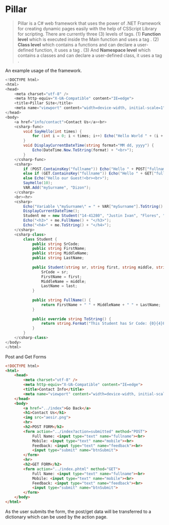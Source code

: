 # Pillar

> Pillar is a C# web framework that uses the power of .NET Framework for creating dynamic pages easily with the help of CSScript Library for scripting.
> There are currently three (3) levels of tags. (1) **Function level** which is executed inside the Main function and uses a tag **<csharp>**. (2) **Class level** which contains a functions and can declare a user-defined function, it uses a tag **<csharp-func>**. (3) And **Namespace level** which contains a classes and can declare a user-defined class, it uses a tag **<csharp-class>**.

An example usage of the framework.
```csharp
<!DOCTYPE html>
<html>
<head>
    <meta charset="utf-8" />
    <meta http-equiv="X-UA-Compatible" content="IE=edge">
    <title>Pillar Site</title>
    <meta name="viewport" content="width=device-width, initial-scale=1">
</head>
<body>
    <a href="info/contact">Contact Us</a><br>
	<csharp-func>
		void SayHello(int times) {
			for (int i = 0; i < times; i++) Echo("Hello World " + (i + 1).ToString() + "<br>");
		}
		void DisplayCurrentDateTime(string format="MM dd, yyyy") {
			Echo(DateTime.Now.ToString(format) + "<br>");
		}
	</csharp-func>
    <csharp>
		if (POST.ContainsKey("fullname")) Echo("Hello " + POST["fullname"] + "!<br><br>");
		else if (GET.ContainsKey("fullname")) Echo("Hello " + GET["fullname"] + "!<br><br>");
		else Echo("Hello our Guest!<br><br>");
        SayHello(10);
		VAR.Add("mySurname", "Dizon");
    </csharp>
	<br><hr>
	<csharp>
		Echo("Variable \"mySurname\" = " + VAR["mySurname"].ToString() + "<br><br>");
		DisplayCurrentDateTime();
		Student me = new Student("14-41280", "Justin Ivan", "Flores", "Dizon");
		Echo("<h3>" + me.FullName() + "</h3>");
		Echo("<h4>" + me.ToString() + "</h4>");
	</csharp>
	<csharp-class>
		class Student {
			public string SrCode;
			public string FirstName;
			public string MiddleName;
			public string LastName;
			
			public Student(string sr, string first, string middle, string last) {
				SrCode = sr;
				FirstName = first;
				MiddleName = middle;
				LastName = last;
			}
			
			public string FullName() {
				return FirstName + " " + MiddleName + " " + LastName;
			}
			
			public override string ToString() {
				return string.Format("This Student has Sr Code: {0}{4}First Name: {1}{4}Middle Name: {2}{4}Last Name: {3}", SrCode, FirstName, MiddleName, LastName, "<br>");
			}
		}
	</csharp-class>
</body>
</html>
```

Post and Get Forms
```html
<!DOCTYPE html>
<html>
	<head>
		<meta charset="utf-8" />
		<meta http-equiv="X-UA-Compatible" content="IE=edge">
		<title>Contact Info</title>
		<meta name="viewport" content="width=device-width, initial-scale=1">
	</head>
	<body>
		<a href="../index">Go Back</a>
		<h1>Contact Us</h1>
		<img src="aesir.png">
		<hr>
		<h2>POST FORM</h2>
		<form action="../index?action=submitted" method="POST">
			Full Name: <input type="text" name="fullname"><br>
			Mobile: <input type="text" name="mobile"><br>
			Feedback: <input type="text" name="feedback"><br>
			<input type="submit" name="btnSubmit">
		</form>
		<hr>
		<h2>GET FORM</h2>
		<form action="../index.phtml" method="GET">
			Full Name: <input type="text" name="fullname"><br>
			Mobile: <input type="text" name="mobile"><br>
			Feedback: <input type="text" name="feedback"><br>
			<input type="submit" name="btnSubmit">
		</form>
	</body>
</html>
```
As the user submits the form, the post/get data will be transferred to a dictionary which can be used by the action page.